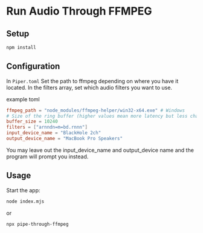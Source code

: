 # Run Audio Through FFMPEG

## Setup

```bash
npm install
```

## Configuration

In `Piper.toml`
Set the path to ffmpeg depending on where you have it located.
In the filters array, set which audio filters you want to use.

example toml
```toml
ffmpeg_path = "node_modules/ffmpeg-helper/win32-x64.exe" # Windows
# Size of the ring buffer (higher values mean more latency but less chance of audio dropouts)
buffer_size = 10240
filters = ["arnndn=m=bd.rnnn"]
input_device_name = "BlackHole 2ch"
output_device_name = "MacBook Pro Speakers"
```

You may leave out the input_device_name and output_device name and the program will prompt you instead.

## Usage

Start the app:

```bash
node index.mjs
```

or

```bash
npx pipe-through-ffmpeg
```
